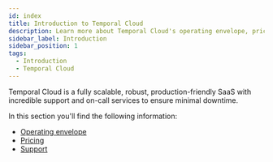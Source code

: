```yaml
---
id: index
title: Introduction to Temporal Cloud
description: Learn more about Temporal Cloud's operating envelope, pricing, and support.
sidebar_label: Introduction
sidebar_position: 1
tags:
  - Introduction
  - Temporal Cloud
---
```


Temporal Cloud is a fully scalable, robust, production-friendly SaaS with incredible support and on-call services to ensure minimal downtime.

In this section you'll find the following information:

- [Operating envelope](/cloud/introduction/operating-envelope)
- [Pricing](/cloud/introduction/pricing)
- [Support](/cloud/introduction/support)
